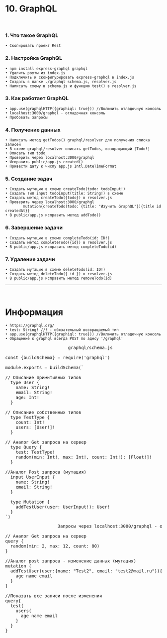# 10. GraphQL
&emsp;  
### 1. Что такое GraphQL
	• Скопировать проект Rest

### 2. Настройка GraphQL
	• npm install express-graphql graphql
	• Удалить роуты из index.js
	• Подключить и сконфигурировать express-graphql в index.js
	• Создать в папке ./graphql schema.js, resolver.js
	• Написать схему в schema.js и функцию test() в resolver.js

### 3. Как работает GraphQL
	• app.use(graphqlHTTP({graphiql: true})) //Включить отладочную консоль
	• localhost:3000/graphql - отладочная консоль
	• Пробовать запросы

### 4. Получение данных
	• Написать метод getTodos() graphql/resolver для получения списка записей
	• В схеме graphql/resolver описать getTodos, возвращающий [Todo!]
	• Описать тип todo 
	• Проверить через localhost:3000/graphql
	• Исправить public/app.js created()
	• Привести дату к числу app.js Intl.DateTimeFormat

### 5. Создание задач
	• Создать мутацию в схеме createTodo(todo: todoInput!)
	• Создать тип input todoInput(title: String!) в схеме
	• Создать метод createTodo({todo}) в resolver.js
	• Проверить через localhost:3000/graphql 
			mutation{createTodo(todo: {title: "Изучить GraphQL"}){title id createdAt}}
	• В public/app.js исправить метод addTodo()

### 6. Завершение задачи
	• Создать мутацию в схеме completeTodo(id: ID!)
	• Создать метод completeTodo({id}) в resolver.js
	• В public/app.js исправить метод completeTodo(id)

### 7. Удаление задачи
	• Создать мутацию в схеме deleteTodo(id: ID!)
	• Создать метод deleteTodo({ id }) в resolver.js
	• В public/app.js исправить метод removeTodo(id)


***
&emsp;
# Информация  
	• https://graphql.org/
	• test: String! //! - обязательный возвращаемый тип
	• app.use(graphqlHTTP({graphiql: true})) //Включить отладочную консоль
	• Обращение к graphql всегда POST по адесу '/graphql'

<pre>
						graphql/schema.js

const {buildSchema} = require('graphql')

module.exports = buildSchema(`

// Описание примитивных типов
  type User {
    name: String!
    email: String!
    age: Int!
  }

// Описание собственных типов
  type TestType {
    count: Int!
    users: [User!]!
  }

// Аналог Get запроса на сервер
  type Query {
    test: TestType!
    random(min: Int!, max: Int!, count: Int!): [Float!]!
  }

//Аналог Post запроса (мутация)
  input UserInput {
    name: String!
    email: String!
  }

  type Mutation {
    addTestUser(user: UserInput!): User!
  }
`)
</pre>  

<pre>
					Запросы через localhost:3000/graphql - отладочная консоль

// Аналог Get запроса на сервер            
query {
  random(min: 2, max: 12, count: 80)
}

//Аналог post запроса - изменение данных (мутация)
mutation {
  addTestUser(user:{name: "Test2", email: "test2@mail.ru"}){
    age name email
  }
}

//Показать все записи после изменения
query{
  test{
    users{
      age name email
    }
  }
}
</pre>